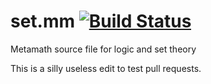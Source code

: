# set.mm [![Build Status](https://travis-ci.org/metamath/set.mm.svg?branch=develop)](https://travis-ci.org/metamath/set.mm)
Metamath source file for logic and set theory

This is a silly useless edit to test pull requests.
